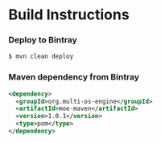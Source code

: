 # Build Instructions

### Deploy to Bintray

```sh
$ mvn clean deploy
```

### Maven dependency from Bintray

```xml
<dependency>
  <groupId>org.multi-os-engine</groupId>
  <artifactId>moe-maven</artifactId>
  <version>1.0.1</version>
  <type>pom</type>
</dependency>
```
